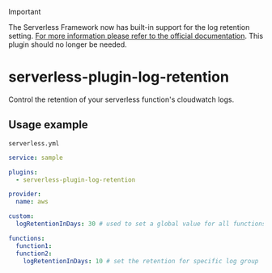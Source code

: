 > [!IMPORTANT]  
> The Serverless Framework now has built-in support for the log retention setting. [For more information please refer to the official documentation](https://www.serverless.com/framework/docs/providers/aws/guide/serverless.yml#general-aws-lambda-settings). This plugin should no longer be needed.

# serverless-plugin-log-retention
Control the retention of your serverless function's cloudwatch logs.

## Usage example
`serverless.yml`

```yml
service: sample

plugins:
  - serverless-plugin-log-retention

provider:
  name: aws

custom:
  logRetentionInDays: 30 # used to set a global value for all functions

functions:
  function1:
  function2:
    logRetentionInDays: 10 # set the retention for specific log group
```
